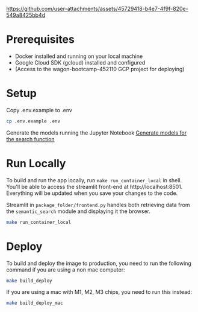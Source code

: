 https://github.com/user-attachments/assets/45729418-b4e7-4f9f-820e-549a8425bb4d


# Prerequisites
* Docker installed and running on your local machine
* Google Cloud SDK (gcloud) installed and configured
* (Access to the wagon-bootcamp-452110 GCP project for deploying)

# Setup
Copy .env.example to .env
```sh
cp .env.example .env
```
Generate the models running the Jupyter Notebook [Generate models for the search function](notebooks/am_movies_models.ipynb)

# Run Locally


To build and run the app locally, run `make run_container_local` in shell. You'll be able to access the streamlit front-end at http://localhost:8501. Everything will be updated when you save your changes to the code.

Streamlit in `package_folder/frontend.py` handles both retrieving data from the `semantic_search` module and displaying it the browser.

```sh
make run_container_local
```


# Deploy
To build and deploy the image to production, you need to run the following command if you are using a non mac computer:
```sh
make build_deploy
```
If you are using a mac with M1, M2, M3 chips, you need to run this instead:
```sh
make build_deploy_mac
```
